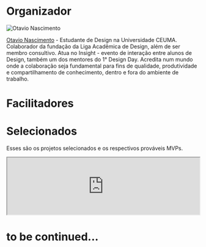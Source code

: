# Organizador
![Otavio Nascimento](https://github.com/nite-ceuma/products-and-hacks/blob/gh-pages/img/otavio_nascimento.png)

[Otavio Nascimento](https://www.linkedin.com/in/otávionas/) - Estudante de Design na Universidade CEUMA. Colaborador da fundação da Liga Acadêmica de Design, além de ser membro consultivo. Atua no Insight - evento de interação entre alunos de Design, também um dos mentores do 1° Design Day. Acredita num mundo onde a colaboração seja fundamental para fins de qualidade, produtividade e compartilhamento de conhecimento, dentro e fora do ambiente de trabalho.

# Facilitadores


# Selecionados

Esses são os projetos selecionados e os respectivos prováveis MVPs.

<iframe style="width: 100% !important;" src="https://docs.google.com/spreadsheets/d/e/2PACX-1vQxDMa4pF7dEgFqXoXRxG-v4ukygEuASJT8fAjgRdJjQfN2og04oFg8S8gTlcf4-m_Rg0ey-qjKXgG-/pubhtml?gid=532828105&amp;single=true&amp;widget=true&amp;headers=false"></iframe>

# to be continued...
